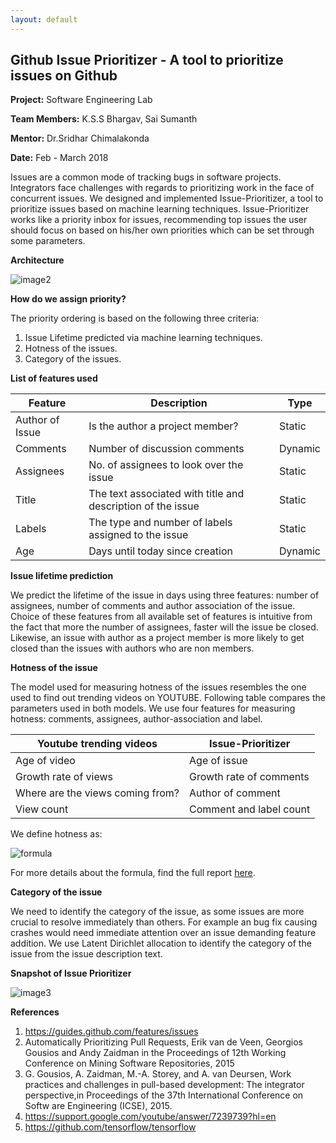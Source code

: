```yaml
---
layout: default
---
```


## Github Issue Prioritizer - A tool to prioritize issues on Github

**Project:** Software Engineering Lab

**Team Members:** K.S.S Bhargav, Sai Sumanth

**Mentor:** Dr.Sridhar Chimalakonda

**Date:** Feb - March 2018

Issues are a common mode of tracking bugs in software projects. Integrators face challenges with regards to prioritizing work in the face of concurrent issues. We designed and implemented Issue-Prioritizer, a tool to prioritize issues based on machine learning techniques. Issue-Prioritizer works like a priority inbox for issues, recommending top issues the user should focus on based on his/her own priorities which can be set through some parameters.

**Architecture**

![image2](https://user-images.githubusercontent.com/24961068/48665363-f3da4580-ead2-11e8-9211-cac0f6270cf7.PNG)

**How do we assign priority?**

The priority ordering is based on the following three criteria:

1. Issue Lifetime predicted via machine learning techniques.
2. Hotness of the issues.
3. Category of the issues.

**List of features used**

| Feature  | Description  | Type  |
|---|---|---|
| Author of Issue  | Is the author a project member?  | Static   |
| Comments  |  Number of discussion comments | Dynamic|
| Assignees |  No. of assignees to look over the issue|  Static | 
| Title | The text associated with title and description of the issue| Static |
| Labels| The type and number of labels assigned to the issue| Static |
| Age| Days until today since creation| Dynamic|


**Issue lifetime prediction**

We predict the lifetime of the issue in days using three features: number of assignees, number of comments and author association of the issue. Choice of these features from all available set of features is intuitive from the fact that more the number of assignees, faster will the issue be closed. Likewise, an issue with author as a project member is more likely to get closed than the issues with authors who are non members.

**Hotness of the issue**

The model used for measuring hotness of the issues resembles the one used to find out trending videos on YOUTUBE. Following table compares the parameters used in both models. We use four features for measuring hotness: comments, assignees, author-association and label. 

| Youtube trending videos| Issue-Prioritizer |
| --- |--- |
| Age of video|Age of issue |
| Growth rate of views| Growth rate of comments|
| Where are the views coming from?| Author of comment|
| View count| Comment and label count|

We define hotness as:

![formula](https://user-images.githubusercontent.com/24961068/48665382-31d76980-ead3-11e8-9512-e76006c4baaa.PNG)

For more details about the formula, find the full report [here](report_issue_prioritizer.pdf).

**Category of the issue**

We need to identify the category of the issue, as some issues are more crucial to resolve immediately than others. For example an bug fix causing crashes would need immediate attention over an issue demanding feature addition. We use Latent Dirichlet allocation to identify the category of the issue from the issue description text.

**Snapshot of Issue Prioritizer**

![image3](https://user-images.githubusercontent.com/24961068/48665367-f9379000-ead2-11e8-8f7f-a7a0b33d8489.png)

**References**

1. <https://guides.github.com/features/issues>
2. Automatically Prioritizing Pull Requests, Erik van de Veen, Georgios Gousios and Andy Zaidman in the Proceedings of 12th Working Conference on Mining
Software Repositories, 2015
3. G. Gousios, A. Zaidman, M.-A. Storey, and A. van Deursen, Work practices and challenges in pull-based development: The integrator perspective,in Proceedings of the 37th International Conference on Softw are Engineering (ICSE), 2015.
4. <https://support.google.com/youtube/answer/7239739?hl=en>
5. <https://github.com/tensorflow/tensorflow>







